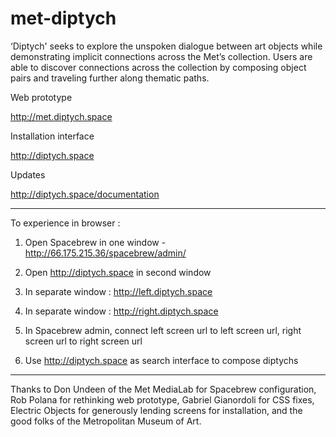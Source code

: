 # met-diptych

‘Diptych' seeks to explore the unspoken dialogue between art objects while demonstrating implicit connections across the Met’s collection. Users are able to discover connections across the collection by composing object pairs and traveling further along thematic paths. 

Web prototype

http://met.diptych.space

Installation interface

http://diptych.space

Updates

http://diptych.space/documentation

---

To experience in browser : 

1) Open Spacebrew in one window - http://66.175.215.36/spacebrew/admin/


2) Open http://diptych.space in second window


3) In separate window : http://left.diptych.space


4) In separate window : http://right.diptych.space


5) In Spacebrew admin, connect left screen url to left screen url, right screen url to right screen url


6) Use http://diptych.space as search interface to compose diptychs

---

Thanks to Don Undeen of the Met MediaLab for Spacebrew configuration, Rob Polana for rethinking web prototype, Gabriel Gianordoli for CSS fixes, Electric Objects for generously lending screens for installation, and the good folks of the Metropolitan Museum of Art.
